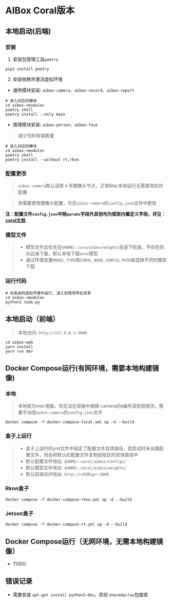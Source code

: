 
# AIBox Coral版本

## 本地启动(后端)

### 安装

1. 安装包管理工具`poetry`

```shell
pip3 install poetry
```

2. 安装依赖并激活虚拟环境

- 通用模块安装: `aibox-camera`、`aibox-record`、`aibox-report`
```shell
# 进入对应的模块
cd aibox-<module>
poetry shell
poetry install --only main
```

- 推理模块安装: `aibox-person`、`aibox-face`
> 减少包的安装数量

```shell
# 进入对应的模块
cd aibox-<module>
poetry shell
poetry install --without rt,rknn
```

### 配置更改

> `aibox-camera`默认读取 `0` 号摄像头节点，正常Mac本地运行无需更改任何配置

> 若需要更改摄像头配置，可在`aibox-camera`的`config.json`文件中更改

**注：配置文件`config.json`中除`params`字段外其他均为框架内置定义字段，详见：[coral文档](https://zhaokefei.github.io)**


### 模型文件
> - 模型文件会优先在`$HOME/.cora/aibox/weights`目录下检查，不存在则从远端下载，默认本地下载`onnx`模型
> - 通过环境变量`MODEL_TYPE`和`CORAL_NODE_CONFIG_PATH`来选择不同的模型下载

### 运行代码

```shell
# 在各自的虚拟环境中运行, 进入到程序所在目录
cd aibox-<module>
python3 node.py
```

## 本地启动（前端）
> 本地访问: `http://127.0.0.1:3000`

```shell
cd aibox-web
yarn install
yarn run dev
```

## Docker Compose运行(有网环境，需要本地构建镜像)

### 本地
> 本地若为mac电脑，则无法在容器中根据 camera的`0`编号读到视频流，需要手动改`aibox-camera`的`config.json`文件

```
docker compose -f docker-compose-local.yml up -d --build
```


### 盒子上运行

> - 盒子上运行的yml文件中指定了配置文件具体路径，若启动时未设置配置文件，则会将默认的配置文件复制到指定的具体路径中
> - 默认配置文件地址: `$HOME/.coral/aibox/configs/`
> - 默认模型文件地址: `$HOME/.coral/aibox/weights/`
> - 默认前端访问地址: `http://<内网ip>:3000`

### Rknn盒子

```
docker compose -f docker-compose-rknn.yml up -d --build
```

### Jetson盒子
```
docker compose -f docker-compose-rt.yml up -d --build
```


## Docker Compose运行（无网环境，无需本地构建镜像）

- TODO


## 错误记录

- 需要安装 `apt-get install python3-dev`，否则 `sharedarray`包报错
